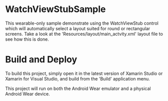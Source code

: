 WatchViewStubSample
===================
This wearable-only sample demonstrate using the WatchViewStub control which will automatically select a layout suited for round or rectangular screens. Take a look at the 'Resources/layout/main_actvity.xml' layout file to see how this is done.

Build and Deploy
================
To build this project, simply open it in the latest version of Xamarin Studio or Xamarin for Visual Studio, and build from the 'Build' application menu.

This project will run on both the Android Wear emulator and a physical Android Wear device.